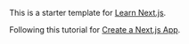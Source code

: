 This is a starter template for [Learn Next.js](https://nextjs.org/learn).

Following this tutorial for [Create a Next.js App](https://nextjs.org/learn/basics/create-nextjs-app).
